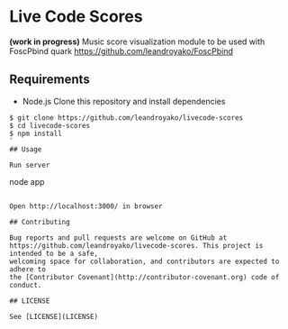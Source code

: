 # Live Code Scores

**(work in progress)** Music score visualization module to be used with FoscPbind quark https://github.com/leandroyako/FoscPbind

## Requirements
* Node.js
Clone this repository and install dependencies
```
$ git clone https://github.com/leandroyako/livecode-scores
$ cd livecode-scores
$ npm install
`
## Usage

Run server

```
node app
```

Open http://localhost:3000/ in browser

## Contributing

Bug reports and pull requests are welcome on GitHub at
https://github.com/leandroyako/livecode-scores. This project is intended to be a safe,
welcoming space for collaboration, and contributors are expected to adhere to
the [Contributor Covenant](http://contributor-covenant.org) code of conduct.

## LICENSE

See [LICENSE](LICENSE)

